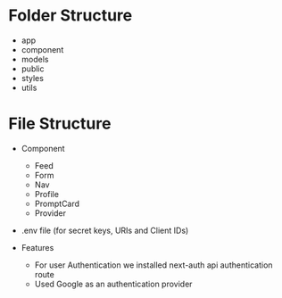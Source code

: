# Folder Structure
- app 
- component
- models
- public 
- styles
- utils

# File Structure
- Component
    - Feed
    - Form
    - Nav
    - Profile
    - PromptCard
    - Provider
- .env file (for secret keys, URIs and Client IDs)

- Features 
    - For user Authentication we installed next-auth api authentication route 
    - Used Google as an authentication provider